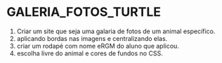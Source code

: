 # GALERIA_FOTOS_TURTLE
1. Criar um site que seja uma galaria de fotos de um animal específico.
2. aplicando bordas nas imagens e centralizando elas.
3. criar um rodapé com nome eRGM do aluno que aplicou.
4. escolha livre do animal e cores de fundos no CSS.
